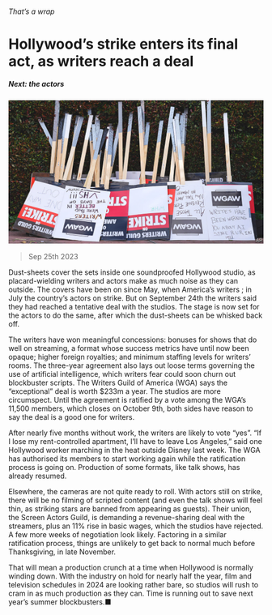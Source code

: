 ###### That’s a wrap

# Hollywood’s strike enters its final act, as writers reach a deal 

##### Next: the actors 

![image](images/20230930_WBP001.jpg) 

> Sep 25th 2023 

Dust-sheets cover the sets inside one soundproofed Hollywood studio, as placard-wielding writers and actors make as much noise as they can outside. The covers have been on since May, when America’s writers ; in July the country’s actors  on strike. But on September 24th the writers said they had reached a tentative deal with the studios. The stage is now set for the actors to do the same, after which the dust-sheets can be whisked back off.

The writers have won meaningful concessions: bonuses for shows that do well on streaming, a format whose success metrics have until now been opaque; higher foreign royalties; and minimum staffing levels for writers’ rooms. The three-year agreement also lays out loose terms governing the use of artificial intelligence, which writers fear could soon churn out blockbuster scripts. The Writers Guild of America (WGA) says the “exceptional” deal is worth $233m a year. The studios are more circumspect. Until the agreement is ratified by a vote among the WGA’s 11,500 members, which closes on October 9th, both sides have reason to say the deal is a good one for writers.

After nearly five months without work, the writers are likely to vote “yes”. “If I lose my rent-controlled apartment, I’ll have to leave Los Angeles,” said one Hollywood worker marching in the heat outside Disney last week. The WGA has authorised its members to start working again while the ratification process is going on. Production of some formats, like talk shows, has already resumed.

Elsewhere, the cameras are not quite ready to roll. With actors still on strike, there will be no filming of scripted content (and even the talk shows will feel thin, as striking stars are banned from appearing as guests). Their union, the Screen Actors Guild, is demanding a revenue-sharing deal with the streamers, plus an 11% rise in basic wages, which the studios have rejected. A few more weeks of negotiation look likely. Factoring in a similar ratification process, things are unlikely to get back to normal much before Thanksgiving, in late November. 

That will mean a production crunch at a time when Hollywood is normally winding down. With the industry on hold for nearly half the year, film and television schedules in 2024 are looking rather bare, so studios will rush to cram in as much production as they can. Time is running out to save next year’s summer blockbusters.■


